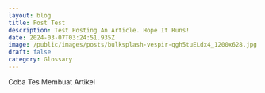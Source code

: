 ```yaml
---
layout: blog
title: Post Test
description: Test Posting An Article. Hope It Runs!
date: 2024-03-07T03:24:51.935Z
image: /public/images/posts/bulksplash-vespir-qgh5tuELdx4_1200x628.jpg
draft: false
category: Glossary
---
```

Coba Tes Membuat Artikel
